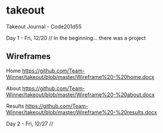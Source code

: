 # takeout
Takeout Journal - Code201d55

Day 1 - Fri, 12/20 // In the beginning... there was a project

## Wireframes
Home  https://github.com/Team-Winner/takeout/blob/master/Wireframe%20-%20home.docx

About  https://github.com/Team-Winner/takeout/blob/master/Wireframe%20-%20about.docx

Results https://github.com/Team-Winner/takeout/blob/master/Wireframe%20-%20results.docx

Day 2 - Fri, 12/27 //



